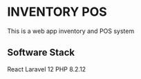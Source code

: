 # INVENTORY POS

This is a web app inventory and POS system

## Software Stack

  React
  Laravel 12
  PHP 8.2.12

